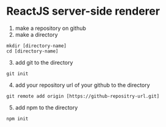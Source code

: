 # ReactJS server-side renderer

1. make a repository on github
2. make a directory
```shell
mkdir [directory-name]
cd [directory-name]
```
3. add git to the directory
```
git init
```
4. add your repository url of your github to the directory
```
git remote add origin [https://github-repositry-url.git]
```
5. add npm to the directory
```
npm init
```